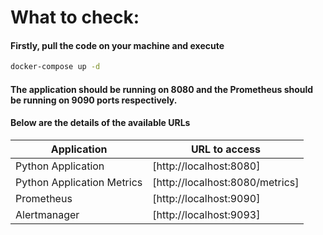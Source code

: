 
# What to check:

#### Firstly, pull the code on your machine and execute
```sh
docker-compose up -d
```

#### The application should be running on 8080 and the Prometheus should be running on 9090 ports respectively. 
#### Below are the details of the available URLs

| Application | URL to access |
| ------ | ------ |
| Python Application | [http://localhost:8080] |
| Python Application Metrics | [http://localhost:8080/metrics] |
| Prometheus | [http://localhost:9090] |
| Alertmanager | [http://localhost:9093] |
